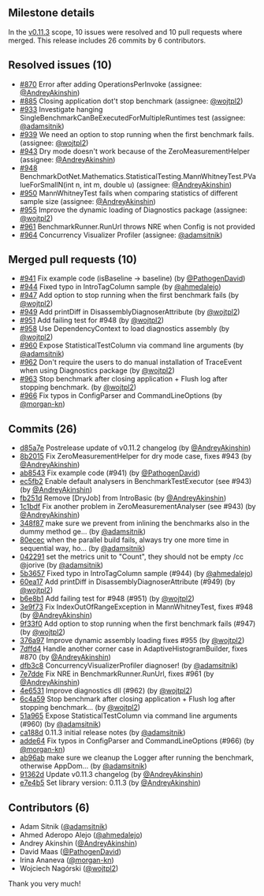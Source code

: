 ## Milestone details

In the [v0.11.3](https://github.com/dotnet/BenchmarkDotNet/issues?q=milestone:v0.11.3) scope, 
10 issues were resolved and 10 pull requests where merged.
This release includes 26 commits by 6 contributors.

## Resolved issues (10)

* [#870](https://github.com/dotnet/BenchmarkDotNet/issues/870) Error after adding OperationsPerInvoke (assignee: [@AndreyAkinshin](https://github.com/AndreyAkinshin))
* [#885](https://github.com/dotnet/BenchmarkDotNet/issues/885) Closing application dot't stop benchmark (assignee: [@wojtpl2](https://github.com/wojtpl2))
* [#933](https://github.com/dotnet/BenchmarkDotNet/issues/933) Investigate hanging SingleBenchmarkCanBeExecutedForMultipleRuntimes test (assignee: [@adamsitnik](https://github.com/adamsitnik))
* [#939](https://github.com/dotnet/BenchmarkDotNet/issues/939) We need an option to stop running when the first benchmark fails. (assignee: [@wojtpl2](https://github.com/wojtpl2))
* [#943](https://github.com/dotnet/BenchmarkDotNet/issues/943) Dry mode doesn't work because of the ZeroMeasurementHelper (assignee: [@AndreyAkinshin](https://github.com/AndreyAkinshin))
* [#948](https://github.com/dotnet/BenchmarkDotNet/issues/948) BenchmarkDotNet.Mathematics.StatisticalTesting.MannWhitneyTest.PValueForSmallN(int n, int m, double u) (assignee: [@AndreyAkinshin](https://github.com/AndreyAkinshin))
* [#950](https://github.com/dotnet/BenchmarkDotNet/issues/950) MannWhitneyTest fails when comparing statistics of different sample size (assignee: [@AndreyAkinshin](https://github.com/AndreyAkinshin))
* [#955](https://github.com/dotnet/BenchmarkDotNet/issues/955) Improve the dynamic loading of Diagnostics package (assignee: [@wojtpl2](https://github.com/wojtpl2))
* [#961](https://github.com/dotnet/BenchmarkDotNet/issues/961) BenchmarkRunner.RunUrl throws NRE when Config is not provided
* [#964](https://github.com/dotnet/BenchmarkDotNet/issues/964) Concurrency Visualizer Profiler (assignee: [@adamsitnik](https://github.com/adamsitnik))

## Merged pull requests (10)

* [#941](https://github.com/dotnet/BenchmarkDotNet/pull/941) Fix example code (isBaseline -> baseline) (by [@PathogenDavid](https://github.com/PathogenDavid))
* [#944](https://github.com/dotnet/BenchmarkDotNet/pull/944) Fixed typo in IntroTagColumn sample (by [@ahmedalejo](https://github.com/ahmedalejo))
* [#947](https://github.com/dotnet/BenchmarkDotNet/pull/947) Add option to stop running when the first benchmark fails (by [@wojtpl2](https://github.com/wojtpl2))
* [#949](https://github.com/dotnet/BenchmarkDotNet/pull/949) Add printDiff in DisassemblyDiagnoserAttribute (by [@wojtpl2](https://github.com/wojtpl2))
* [#951](https://github.com/dotnet/BenchmarkDotNet/pull/951) Add failing test for #948 (by [@wojtpl2](https://github.com/wojtpl2))
* [#958](https://github.com/dotnet/BenchmarkDotNet/pull/958) Use DependencyContext to load diagnostics assembly (by [@wojtpl2](https://github.com/wojtpl2))
* [#960](https://github.com/dotnet/BenchmarkDotNet/pull/960) Expose StatisticalTestColumn via command line arguments (by [@adamsitnik](https://github.com/adamsitnik))
* [#962](https://github.com/dotnet/BenchmarkDotNet/pull/962) Don't require the users to do manual installation of TraceEvent when using Diagnostics package (by [@wojtpl2](https://github.com/wojtpl2))
* [#963](https://github.com/dotnet/BenchmarkDotNet/pull/963) Stop benchmark after closing application + Flush log after stopping benchmark. (by [@wojtpl2](https://github.com/wojtpl2))
* [#966](https://github.com/dotnet/BenchmarkDotNet/pull/966) Fix typos in ConfigParser and CommandLineOptions (by [@morgan-kn](https://github.com/morgan-kn))

## Commits (26)

* [d85a7e](https://github.com/dotnet/BenchmarkDotNet/commit/d85a7efc1836bd5ecc2bc4f25a0531519a5ad207) Postrelease update of v0.11.2 changelog (by [@AndreyAkinshin](https://github.com/AndreyAkinshin))
* [8b2015](https://github.com/dotnet/BenchmarkDotNet/commit/8b2015ba3872b6db4a019de0c4544223ebfe4e7e) Fix ZeroMeasurementHelper for dry mode case, fixes #943 (by [@AndreyAkinshin](https://github.com/AndreyAkinshin))
* [ab8543](https://github.com/dotnet/BenchmarkDotNet/commit/ab85430af5011c9c27ec805a248796014c708014) Fix example code (#941) (by [@PathogenDavid](https://github.com/PathogenDavid))
* [ec5fb2](https://github.com/dotnet/BenchmarkDotNet/commit/ec5fb24bd810edbfcb6a8d6f61de7c40f10098b4) Enable default analysers in BenchmarkTestExecutor (see #943) (by [@AndreyAkinshin](https://github.com/AndreyAkinshin))
* [fb251d](https://github.com/dotnet/BenchmarkDotNet/commit/fb251d5ca34d3c9f4368d1d9a2a0fb546e3d38a5) Remove [DryJob] from IntroBasic (by [@AndreyAkinshin](https://github.com/AndreyAkinshin))
* [1c1bdf](https://github.com/dotnet/BenchmarkDotNet/commit/1c1bdffc34010b94ce7204cc729236da27de111f) Fix another problem in ZeroMeasurementAnalyser (see #943) (by [@AndreyAkinshin](https://github.com/AndreyAkinshin))
* [348f87](https://github.com/dotnet/BenchmarkDotNet/commit/348f87661e25ddbcefa729b6dc724cef8e72347f) make sure we prevent from inlining the benchmarks also in the dummy method ge... (by [@adamsitnik](https://github.com/adamsitnik))
* [80ecec](https://github.com/dotnet/BenchmarkDotNet/commit/80ecec26e4b8b223d6d9e3e4652f05ed89b06b9d) when the parallel build fails, always try one more time in sequential way, ho... (by [@adamsitnik](https://github.com/adamsitnik))
* [042291](https://github.com/dotnet/BenchmarkDotNet/commit/042291647ad811e465f0bd38d40d98c49ffd07a7) set the metrics unit to "Count", they should not be empty /cc @jorive (by [@adamsitnik](https://github.com/adamsitnik))
* [5b3657](https://github.com/dotnet/BenchmarkDotNet/commit/5b36576f67bc65c1b9fb25f062e841a243d31305) Fixed typo in IntroTagColumn sample (#944) (by [@ahmedalejo](https://github.com/ahmedalejo))
* [60ea17](https://github.com/dotnet/BenchmarkDotNet/commit/60ea1705d7d8e31eb1292e5bf785f818b9cbd0a2) Add printDiff in DisassemblyDiagnoserAttribute (#949) (by [@wojtpl2](https://github.com/wojtpl2))
* [b6e8b1](https://github.com/dotnet/BenchmarkDotNet/commit/b6e8b1311f5018d430a717534cf5f8d9954625a3) Add failing test for #948 (#951) (by [@wojtpl2](https://github.com/wojtpl2))
* [3e9f73](https://github.com/dotnet/BenchmarkDotNet/commit/3e9f732d45ddba0615284e0325a011c2e87aa8bc) Fix IndexOutOfRangeException in MannWhitneyTest, fixes #948 (by [@AndreyAkinshin](https://github.com/AndreyAkinshin))
* [9f33f0](https://github.com/dotnet/BenchmarkDotNet/commit/9f33f0dc30ce95c577a273baeaf4176789631c40) Add option to stop running when the first benchmark fails (#947) (by [@wojtpl2](https://github.com/wojtpl2))
* [376a97](https://github.com/dotnet/BenchmarkDotNet/commit/376a97e16c41f75bc6cec16f4cfa7a288276326f) Improve dynamic assembly loading fixes #955 (by [@wojtpl2](https://github.com/wojtpl2))
* [7dffd4](https://github.com/dotnet/BenchmarkDotNet/commit/7dffd41353105f15f4e4508d442d9f854d7a74fc) Handle another corner case in AdaptiveHistogramBuilder, fixes #870 (by [@AndreyAkinshin](https://github.com/AndreyAkinshin))
* [dfb3c8](https://github.com/dotnet/BenchmarkDotNet/commit/dfb3c8912505799a76b0eb5ae0c082bb44599fa7) ConcurrencyVisualizerProfiler diagnoser! (by [@adamsitnik](https://github.com/adamsitnik))
* [7e7dde](https://github.com/dotnet/BenchmarkDotNet/commit/7e7ddebed9acbf258c957c47afcf3332124d62ee) Fix NRE in BenchmarkRunner.RunUrl, fixes #961 (by [@AndreyAkinshin](https://github.com/AndreyAkinshin))
* [4e6531](https://github.com/dotnet/BenchmarkDotNet/commit/4e653114d8382a4b4c7f6781ad0813c50a515a21) Improve diagnostics dll (#962) (by [@wojtpl2](https://github.com/wojtpl2))
* [6c4a59](https://github.com/dotnet/BenchmarkDotNet/commit/6c4a593fdb0528781bb4386d762540ee261bf0b3) Stop benchmark after closing application + Flush log after stopping benchmark... (by [@wojtpl2](https://github.com/wojtpl2))
* [51a965](https://github.com/dotnet/BenchmarkDotNet/commit/51a96595a896769a257f7018b04b1f8049c67646) Expose StatisticalTestColumn via command line arguments (#960) (by [@adamsitnik](https://github.com/adamsitnik))
* [ca188d](https://github.com/dotnet/BenchmarkDotNet/commit/ca188d9bfec1abec0611ecf50a31567cf39fdd21) 0.11.3 initial release notes (by [@adamsitnik](https://github.com/adamsitnik))
* [adde64](https://github.com/dotnet/BenchmarkDotNet/commit/adde64cbbcde01938d6b2772066852c4f6c0e88d) Fix typos in ConfigParser and CommandLineOptions (#966) (by [@morgan-kn](https://github.com/morgan-kn))
* [ab96ab](https://github.com/dotnet/BenchmarkDotNet/commit/ab96abe2858a96d82898e7d898eeae75c0843258) make sure we cleanup the Logger after running the benchmark, otherwise AppDom... (by [@adamsitnik](https://github.com/adamsitnik))
* [91362d](https://github.com/dotnet/BenchmarkDotNet/commit/91362dc1e04e30300132c78a5842dc6deda04197) Update v0.11.3 changelog (by [@AndreyAkinshin](https://github.com/AndreyAkinshin))
* [e7e4b5](https://github.com/dotnet/BenchmarkDotNet/commit/e7e4b58aba89a025fa6bfac69955a48d49d919f9) Set library version: 0.11.3 (by [@AndreyAkinshin](https://github.com/AndreyAkinshin))

## Contributors (6)

* Adam Sitnik ([@adamsitnik](https://github.com/adamsitnik))
* Ahmed Aderopo Alejo ([@ahmedalejo](https://github.com/ahmedalejo))
* Andrey Akinshin ([@AndreyAkinshin](https://github.com/AndreyAkinshin))
* David Maas ([@PathogenDavid](https://github.com/PathogenDavid))
* Irina Ananeva ([@morgan-kn](https://github.com/morgan-kn))
* Wojciech Nagórski ([@wojtpl2](https://github.com/wojtpl2))

Thank you very much!

